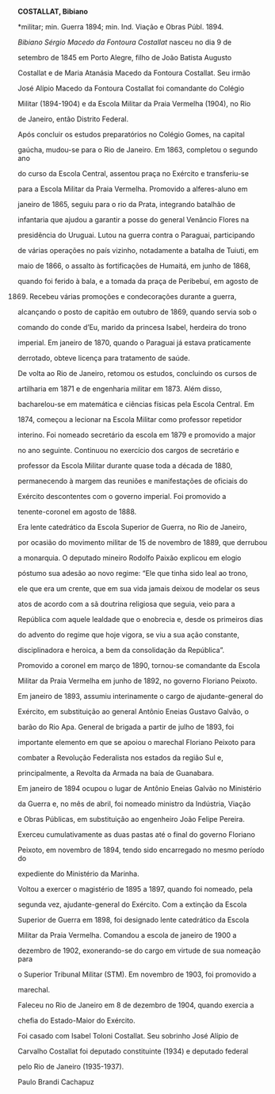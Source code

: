 **COSTALLAT, Bibiano**



\*militar; min. Guerra 1894; min. Ind. Viação e Obras Públ. 1894.



*Bibiano Sérgio Macedo da Fontoura Costallat* nasceu no dia 9 de

setembro de 1845 em Porto Alegre, filho de João Batista Augusto

Costallat e de Maria Atanásia Macedo da Fontoura Costallat. Seu irmão

José Alípio Macedo da Fontoura Costallat foi comandante do Colégio

Militar (1894-1904) e da Escola Militar da Praia Vermelha (1904), no Rio

de Janeiro, então Distrito Federal.



Após concluir os estudos preparatórios no Colégio Gomes, na capital

gaúcha, mudou-se para o Rio de Janeiro. Em 1863, completou o segundo ano

do curso da Escola Central, assentou praça no Exército e transferiu-se

para a Escola Militar da Praia Vermelha. Promovido a alferes-aluno em

janeiro de 1865, seguiu para o rio da Prata, integrando batalhão de

infantaria que ajudou a garantir a posse do general Venâncio Flores na

presidência do Uruguai. Lutou na guerra contra o Paraguai, participando

de várias operações no país vizinho, notadamente a batalha de Tuiuti, em

maio de 1866, o assalto às fortificações de Humaitá, em junho de 1868,

quando foi ferido à bala, e a tomada da praça de Peribebuí, em agosto de

1869. Recebeu várias promoções e condecorações durante a guerra,

alcançando o posto de capitão em outubro de 1869, quando servia sob o

comando do conde d’Eu, marido da princesa Isabel, herdeira do trono

imperial. Em janeiro de 1870, quando o Paraguai já estava praticamente

derrotado, obteve licença para tratamento de saúde.



De volta ao Rio de Janeiro, retomou os estudos, concluindo os cursos de

artilharia em 1871 e de engenharia militar em 1873. Além disso,

bacharelou-se em matemática e ciências físicas pela Escola Central. Em

1874, começou a lecionar na Escola Militar como professor repetidor

interino. Foi nomeado secretário da escola em 1879 e promovido a major

no ano seguinte. Continuou no exercício dos cargos de secretário e

professor da Escola Militar durante quase toda a década de 1880,

permanecendo à margem das reuniões e manifestações de oficiais do

Exército descontentes com o governo imperial. Foi promovido a

tenente-coronel em agosto de 1888.



Era lente catedrático da Escola Superior de Guerra, no Rio de Janeiro,

por ocasião do movimento militar de 15 de novembro de 1889, que derrubou

a monarquia. O deputado mineiro Rodolfo Paixão explicou em elogio

póstumo sua adesão ao novo regime: “Ele que tinha sido leal ao trono,

ele que era um crente, que em sua vida jamais deixou de modelar os seus

atos de acordo com a sã doutrina religiosa que seguia, veio para a

República com aquele lealdade que o enobrecia e, desde os primeiros dias

do advento do regime que hoje vigora, se viu a sua ação constante,

disciplinadora e heroica, a bem da consolidação da República”.



Promovido a coronel em março de 1890, tornou-se comandante da Escola

Militar da Praia Vermelha em junho de 1892, no governo Floriano Peixoto.

Em janeiro de 1893, assumiu interinamente o cargo de ajudante-general do

Exército, em substituição ao general Antônio Eneias Gustavo Galvão, o

barão do Rio Apa. General de brigada a partir de julho de 1893, foi

importante elemento em que se apoiou o marechal Floriano Peixoto para

combater a Revolução Federalista nos estados da região Sul e,

principalmente, a Revolta da Armada na baía de Guanabara.



Em janeiro de 1894 ocupou o lugar de Antônio Eneias Galvão no Ministério

da Guerra e, no mês de abril, foi nomeado ministro da Indústria, Viação

e Obras Públicas, em substituição ao engenheiro João Felipe Pereira.

Exerceu cumulativamente as duas pastas até o final do governo Floriano

Peixoto, em novembro de 1894, tendo sido encarregado no mesmo período do

expediente do Ministério da Marinha.



Voltou a exercer o magistério de 1895 a 1897, quando foi nomeado, pela

segunda vez, ajudante-general do Exército. Com a extinção da Escola

Superior de Guerra em 1898, foi designado lente catedrático da Escola

Militar da Praia Vermelha. Comandou a escola de janeiro de 1900 a

dezembro de 1902, exonerando-se do cargo em virtude de sua nomeação para

o Superior Tribunal Militar (STM). Em novembro de 1903, foi promovido a

marechal.



Faleceu no Rio de Janeiro em 8 de dezembro de 1904, quando exercia a

chefia do Estado-Maior do Exército.



Foi casado com Isabel Toloni Costallat. Seu sobrinho José Alípio de

Carvalho Costallat foi deputado constituinte (1934) e deputado federal

pelo Rio de Janeiro (1935-1937).



Paulo Brandi Cachapuz



